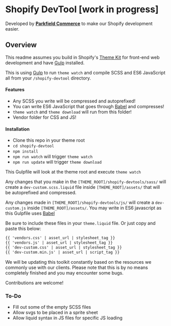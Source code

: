 # Shopify DevTool [work in progress]
Developed by **[Parkfield Commerce](https://www.parkfieldcommerce.com/)** to make our Shopify development easier.

## Overview

This readme assumes you build in Shopify's [Theme Kit](https://shopify.github.io/themekit/) for front-end web development and have [Gulp](http://gulpjs.com/) installed.

This is using [Gulp](http://gulpjs.com/) to run `theme watch` and compile SCSS and ES6 JavaScript all from your `/shopify-devtool` directory.

#### Features
* Any SCSS you write will be compressed and autoprefixed!
* You can write ES6 JavaScript that goes through [Babel](https://babeljs.io/) and compresses!
* `theme watch` and `theme download` will run from this folder!
* Vendor folder for CSS and JS!

#### Installation
* Clone this repo in your theme root
* `cd shopify-devtool`
* `npm install`
* `npm run watch` will trigger `theme watch`
* `npm run update` will trigger `theme download`

This Gulpfile will look at the theme root and execute `theme watch`

Any changes that you make in the `[THEME_ROOT]/shopify-devtools/sass/` will create a `dev-custom.scss.liquid` file inside `[THEME_ROOT]/assets/` that will be autoprefixed and compressed.

Any changes made in `[THEME_ROOT]/shopify-devtools/js/` will create a `dev-custom.js` inside `[THEME_ROOT]/assets/`. You may write in ES6 javascript as this Gulpfile uses [Babel](https://babeljs.io/)

Be sure to include these files in your `theme.liquid` file. Or just copy and paste this below:
```html
{{ 'vendors.css' | asset_url | stylesheet_tag }}
{{ 'vendors.js' | asset_url | stylesheet_tag }}
{{ 'dev-custom.css' | asset_url | stylesheet_tag }}
{{ 'dev-custom.min.js' | asset_url | script_tag }}
```

We will be updating this toolkit constantly based on the resources we commonly use with our clients. Please note that this is by no means completely finished and you may encounter some bugs.

Contributions are welcome!

### To-Do

* Fill out some of the empty SCSS files
* Allow svgs to be placed in a sprite sheet
* Allow liquid syntax in JS files for specific JS loading
